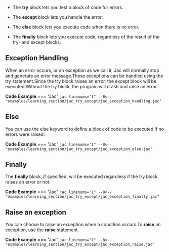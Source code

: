 - The **try** block lets you test a block of code for errors.

- The **except** block lets you handle the error.

- The **else** block lets you execute code when there is no error.

- The **finally** block lets you execute code, regardless of the result of the try- and except blocks.

## Exception Handling

When an error occurs, or an exception as we call it, Jac will normally stop and generate an error message.These exceptions can be handled using the try statement.Since the try block raises an error, the except block will be executed.Without the try block, the program will crash and raise an error.

**Code Example**
=== "Jac"
    ```jac linenums="1"
    --8<-- "examples/learning_section/jac_try_except/jac_exception_handling.jac"
    ```

## Else

You can use the else keyword to define a block of code to be executed if no errors were raised:

**Code Example**
=== "Jac"
    ```jac linenums="1"
    --8<-- "examples/learning_section/jac_try_except/jac_exception_else.jac"
    ```

## Finally

The **finally** block, if specified, will be executed regardless if the try block raises an error or not.

**Code Example**
=== "Jac"
    ```jac linenums="1"
    --8<-- "examples/learning_section/jac_try_except/jac_exception_finally.jac"
    ```

## Raise an exception

You can choose to raise an exception when a condition occurs.To **raise** an exception, use the **raise** statement.

**Code Example**
=== "Jac"
    ```jac linenums="1"
    --8<-- "examples/learning_section/jac_try_except/jac_exception_raise.jac"
    ```